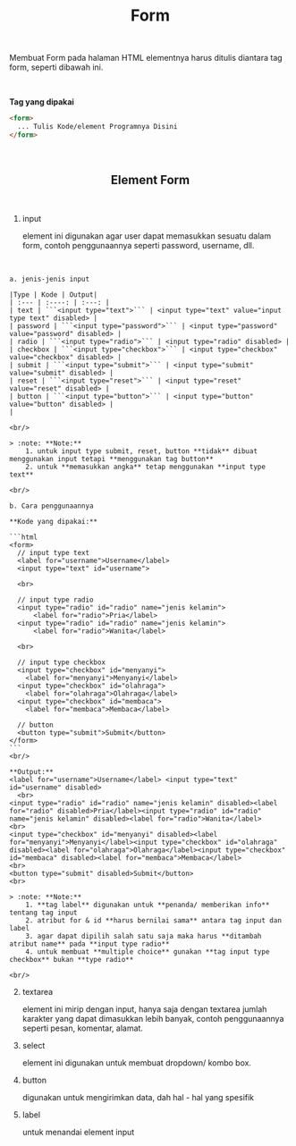 <p align="center">
  <h1 align="center">Form</h1>

<br/>

Membuat Form pada halaman HTML elementnya harus ditulis diantara tag form, seperti dibawah ini.

<br/>

**Tag yang dipakai**

```html
<form>
  ... Tulis Kode/element Programnya Disini
</form>
```

<br/>

<h2 align="center" id="element-form">Element Form</h2>

<br/>

1. input

    element ini digunakan agar user dapat memasukkan sesuatu dalam form, contoh penggunaannya seperti password, username, dll.
<br/>

    a. jenis-jenis input

    |Type | Kode | Output|
    | :--- | :----: | :---: |
    | text | ```<input type="text">``` | <input type="text" value="input type text" disabled> |
    | password | ```<input type="password">``` | <input type="password" value="password" disabled> |
    | radio | ```<input type="radio">``` | <input type="radio" disabled> |
    | checkbox | ```<input type="checkbox">``` | <input type="checkbox" value="checkbox" disabled> |
    | submit | ```<input type="submit">``` | <input type="submit" value="submit" disabled> |
    | reset | ```<input type="reset">``` | <input type="reset" value="reset" disabled> |
    | button | ```<input type="button">``` | <input type="button" value="button" disabled> |
    |

    <br/>

    > :note: **Note:**
        1. untuk input type submit, reset, button **tidak** dibuat menggunakan input tetapi **menggunakan tag button**
        2. untuk **memasukkan angka** tetap menggunakan **input type text**

    <br/>

    b. Cara penggunaannya

    **Kode yang dipakai:**

    ```html
    <form>
      // input type text
      <label for="username">Username</label>
      <input type="text" id="username">

      <br>

      // input type radio
      <input type="radio" id="radio" name="jenis kelamin">
          <label for="radio">Pria</label>
      <input type="radio" id="radio" name="jenis kelamin">
          <label for="radio">Wanita</label>

      <br>

      // input type checkbox
      <input type="checkbox" id="menyanyi">
        <label for="menyanyi">Menyanyi</label>
      <input type="checkbox" id="olahraga">
        <label for="olahraga">Olahraga</label>
      <input type="checkbox" id="membaca">
        <label for="membaca">Membaca</label>

      // button
      <button type="submit">Submit</button>
    </form>
    ```
    <br/>

    **Output:**
    <label for="username">Username</label> <input type="text" id="username" disabled>
      <br>
    <input type="radio" id="radio" name="jenis kelamin" disabled><label for="radio" disabled>Pria</label><input type="radio" id="radio" name="jenis kelamin" disabled><label for="radio">Wanita</label>
    <br>
    <input type="checkbox" id="menyanyi" disabled><label for="menyanyi">Menyanyi</label><input type="checkbox" id="olahraga" disabled><label for="olahraga">Olahraga</label><input type="checkbox" id="membaca" disabled><label for="membaca">Membaca</label>
    <br>
    <button type="submit" disabled>Submit</button>
    <br>

    > :note: **Note:** 
        1. **tag label** digunakan untuk **penanda/ memberikan info** tentang tag input
        2. atribut for & id **harus bernilai sama** antara tag input dan label
        3. agar dapat dipilih salah satu saja maka harus **ditambah atribut name** pada **input type radio**
        4. untuk membuat **multiple choice** gunakan **tag input type checkbox** bukan **type radio**

    <br/>

2. textarea

    element ini mirip dengan input, hanya saja dengan textarea jumlah karakter yang dapat dimasukkan lebih banyak, contoh penggunaannya seperti pesan, komentar, alamat.

3. select

    element ini digunakan untuk membuat dropdown/ kombo box.

4. button

    digunakan untuk mengirimkan data, dah hal - hal yang spesifik

5. label

    untuk menandai element input

